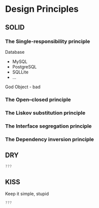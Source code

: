 # Design Principles

## SOLID

### The Single-responsibility principle

Database
- MySQL
- PostgreSQL
- SQLLite
- ...

God Object - bad 

### The Open–closed principle

### The Liskov substitution principle

### The Interface segregation principle

### The Dependency inversion principle


## DRY

```ts
???
```

## KISS

Keep it simple, stupid 

```ts
???
```